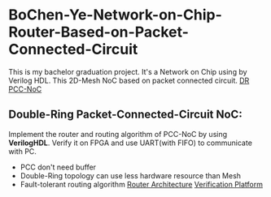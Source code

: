 # BoChen-Ye-Network-on-Chip-Router-Based-on-Packet-Connected-Circuit
This is my bachelor graduation project. It's a Network on Chip using by Verilog HDL. This 2D-Mesh NoC based on packet connected circuit.
[DR PCC-NoC](figure/topo.png)
## Double-Ring Packet-Connected-Circuit NoC:
Implement the router and routing algorithm of PCC-NoC by using **VerilogHDL**.
Verify it on FPGA and use UART(with FIFO) to communicate with PC.
- PCC don't need buffer
- Double-Ring topology can use less hardware resource than Mesh
- Fault-tolerant routing algorithm
[Router Architecture](figure/NOCPCC.png)
[Verification Platform](figure/fpga.png)

